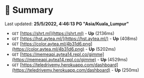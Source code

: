 # 📖 Summary
Last updated: **25/5/2022, 4:46:13 PG "Asia/Kuala_Lumpur"**

- `GET` [https://shrt.ml](https://shrt.ml) - **Up** (2136ms)
- `GET` [https://hst.aytea.ml/](https://hst.aytea.ml/) - **Up** (408ms)
- `GET` [https://color.aytea.ml/4b31d6.png](https://color.aytea.ml/4b31d6.png) - **Up** (5202ms)
- `GET` [https://memeapi.aytea14.repl.co/gimme](https://memeapi.aytea14.repl.co/gimme) - **Up** (4529ms)
- `GET` [https://teledrivemy.herokuapp.com/dashboard](https://teledrivemy.herokuapp.com/dashboard) - **Up** (250ms)
